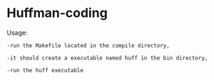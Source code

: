 # Huffman-coding

Usage: 

    -run the Makefile located in the compile directory,
  
    -it should create a executable named huff in the bin directory,
  
    -run the huff executable
